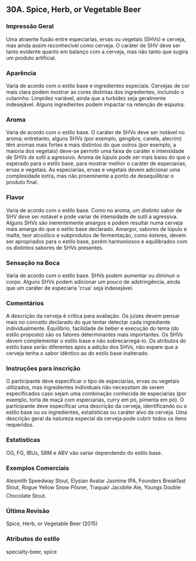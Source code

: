 ## 30A. Spice, Herb, or Vegetable Beer

### Impressão Geral

Uma atraente fusão entre especiarias, ervas ou vegetais (SHVs) e cerveja, mas ainda assim reconhecível como cerveja. O caráter de SHV deve ser tanto evidente quanto em balanço com a cerveja, mas não tanto que sugira um produto artificial.

### Aparência

Varia de acordo com o estilo base e ingredientes especiais. Cervejas de cor mais clara podem mostrar as cores distintas dos ingredientes, incluindo o colarinho. Limpidez variável, ainda que a turbidez seja geralmente indesejável. Alguns ingredientes podem impactar na retenção de espuma.

### Aroma

Varia de acordo com o estilo base. O caráter de SHVs deve ser notável no aroma; entretanto, alguns SHVs (por exemplo, gengibre, canela, alecrim) têm aromas mais fortes e mais distintos do que outros (por exemplo, a maioria dos vegetais) deve-se permitir uma faixa de caráter e intensidade de SHVs de sutil a agressivo. Aroma de lúpulo pode ser mais baixo do que o esperado para o estilo base, para mostrar melhor o caráter de especiarias, ervas e vegetais. As especiarias, ervas e vegetais devem adicionar uma complexidade extra, mas não proeminente a ponto de desequilibrar o produto final.

### Flavor

Varia de acordo com o estilo base. Como no aroma, um distinto sabor de SHV deve ser notável e pode variar de intensidade de sutil a agressiva. Alguns SHVs são inerentemente amargos e podem resultar numa cerveja mais amarga do que o estilo base declarado. Amargor, sabores de lúpulo e malte, teor alcoólico e subprodutos de fermentação, como ésteres, devem ser apropriados para o estilo base, porém harmoniosos e equilibrados com os distintos sabores de SHVs presentes.

### Sensação na Boca

Varia de acordo com o estilo base. SHVs podem aumentar ou diminuir o corpo. Alguns SHVs podem adicionar um pouco de adstringência, ainda que um caráter de especiaria 'crua' seja indesejável.

### Comentários

A descrição da cerveja é crítica para avaliação. Os juízes devem pensar mais no conceito declarado do que tentar detectar cada ingrediente individualmente. Equilíbrio, facilidade de beber e execução do tema (do estilo proposto) são os fatores determinantes mais importantes. Os SHVs devem complementar o estilo base e não sobrecarregá-lo. Os atributos do estilo base serão diferentes após a adição dos SHVs, não espere que a cerveja tenha o sabor idêntico ao do estilo base inalterado.

### Instruções para inscrição

O participante deve especificar o tipo de especiarias, ervas ou vegetais utilizados, mas ingredientes individuais não necessitam de serem especificados caso sejam uma combinação conhecida de especiarias (por exemplo, torta de maçã com especiarias, curry em pó, pimenta em pó). O participante deve especificar uma descrição da cerveja, identificando ou o estilo base ou os ingredientes, estatísticas ou caráter alvo da cerveja. Uma descrição geral da natureza especial da cerveja pode cobrir todos os itens requeridos.

### Estatísticas

OG, FG, IBUs, SRM e ABV vão variar dependendo do estilo base.

### Exemplos Comerciais

Alesmith Speedway Stout, Elysian Avatar Jasmine IPA, Founders Breakfast Stout, Rogue Yellow Snow Pilsner, Traquair Jacobite Ale, Youngs Double Chocolate Stout.

### Última Revisão

Spice, Herb, or Vegetable Beer (2015)

### Atributos do estilo

specialty-beer, spice
